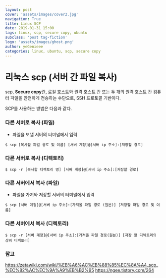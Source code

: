 ```yaml
---
layout: post
cover: 'assets/images/cover2.jpg'
navigation: True
title: Linux SCP
date: 2019-01-31 15:00
tags: linux, scp, secure copy, ubuntu
subclass: 'post tag-fiction'
logo: 'assets/images/ghost.png'
author: yeGenieee
categories: linux, ubuntu, scp, secure copy
---
```


# 리눅스 scp (서버 간 파일 복사)


  scp, **Secure copy**란, 로컬 호스트와 원격 호스트 간 또는 두 개의 원격 호스트 간 컴퓨터 파일을 안전하게 전송하는 수단으로, SSH 프로토콜 기반이다.

  SCP를 사용하는 방법은 다음과 같다.

### 다른 서버로 복사 (파일)
- 파일을 보낼 서버의 터미널에서 입력

```shell
$ scp [복사할 파일 경로 및 이름] [서버 계정]@[서버 ip 주소]:[저장할 경로]
```

### 다른 서버로 복사 (디렉토리)
```shell
$ scp -r [복사할 디렉토리 명] [서버 계정]@[서버 ip 주소]:[저장할 경로]
```

### 다른 서버에서 복사 (파일)
-  파일을 가져와 저장할 서버의 터미널에서 입력

```shell
$ scp [서버 계정]@[서버 ip 주소]:[가져올 파일 경로 (원본)] [저장할 파일 경로 및 이름]
```

### 다른 서버에서 복사 (디렉토리)
```shell
$ scp -r [서버 계정]@[서버 ip 주소]:[가져올 파일 경로(원본)] [저장 할 디렉토리의 상위 디렉토리]
```

### 참고
https://zetawiki.com/wiki/%EB%A6%AC%EB%88%85%EC%8A%A4_scp_%EC%82%AC%EC%9A%A9%EB%B2%95
https://ngee.tistory.com/264
